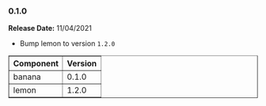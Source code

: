 ### <a id='0.1.0'></a> 0.1.0

**Release Date:** 11/04/2021

* Bump lemon to version `1.2.0`

<table border="1" class="nice">
  <thead>
  <tr>
    <th>Component</th>
    <th>Version</th>
  </tr>
  </thead>
  <tbody>
    <tr><td>banana</td><td>0.1.0</td></tr>
    <tr><td>lemon</td><td>1.2.0</td></tr>
  </tbody>
</table>
